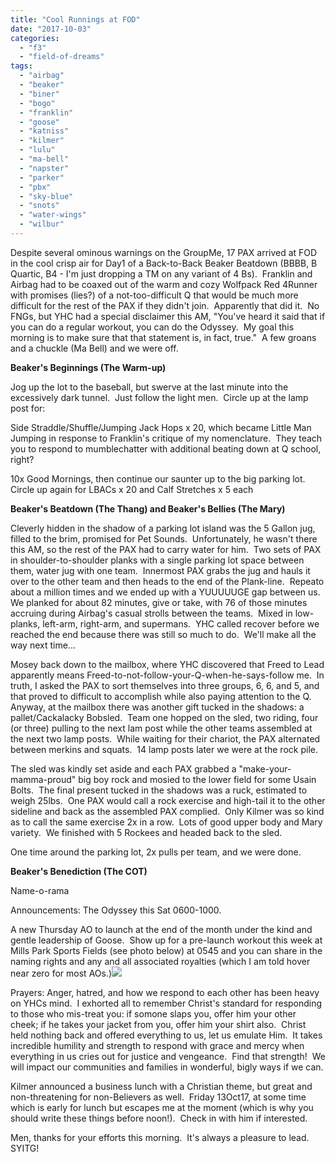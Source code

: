 ```yaml
---
title: "Cool Runnings at FOD"
date: "2017-10-03"
categories: 
  - "f3"
  - "field-of-dreams"
tags: 
  - "airbag"
  - "beaker"
  - "biner"
  - "bogo"
  - "franklin"
  - "goose"
  - "katniss"
  - "kilmer"
  - "lulu"
  - "ma-bell"
  - "napster"
  - "parker"
  - "pbx"
  - "sky-blue"
  - "snots"
  - "water-wings"
  - "wilbur"
---
```


Despite several ominous warnings on the GroupMe, 17 PAX arrived at FOD in the cool crisp air for Day1 of a Back-to-Back Beaker Beatdown (BBBB, B Quartic, B4 - I'm just dropping a TM on any variant of 4 Bs).  Franklin and Airbag had to be coaxed out of the warm and cozy Wolfpack Red 4Runner with promises (lies?) of a not-too-difficult Q that would be much more difficult for the rest of the PAX if they didn't join.  Apparently that did it.  No FNGs, but YHC had a special disclaimer this AM, "You've heard it said that if you can do a regular workout, you can do the Odyssey.  My goal this morning is to make sure that that statement is, in fact, true."  A few groans and a chuckle (Ma Bell) and we were off.

**Beaker's Beginnings (The Warm-up)**

Jog up the lot to the baseball, but swerve at the last minute into the excessively dark tunnel.  Just follow the light men.  Circle up at the lamp post for:

Side Straddle/Shuffle/Jumping Jack Hops x 20, which became Little Man Jumping in response to Franklin's critique of my nomenclature.  They teach you to respond to mumblechatter with additional beating down at Q school, right?

10x Good Mornings, then continue our saunter up to the big parking lot.  Circle up again for LBACs x 20 and Calf Stretches x 5 each

**Beaker's Beatdown (The Thang) and Beaker's Bellies (The Mary)**

Cleverly hidden in the shadow of a parking lot island was the 5 Gallon jug, filled to the brim, promised for Pet Sounds.  Unfortunately, he wasn't there this AM, so the rest of the PAX had to carry water for him.  Two sets of PAX in shoulder-to-shoulder planks with a single parking lot space between them, water jug with one team.  Innermost PAX grabs the jug and hauls it over to the other team and then heads to the end of the Plank-line.  Repeato about a million times and we ended up with a YUUUUUGE gap between us.  We planked for about 82 minutes, give or take, with 76 of those minutes accruing during Airbag's casual strolls between the teams.  Mixed in low-planks, left-arm, right-arm, and supermans.  YHC called recover before we reached the end because there was still so much to do.  We'll make all the way next time...

Mosey back down to the mailbox, where YHC discovered that Freed to Lead apparently means Freed-to-not-follow-your-Q-when-he-says-follow me.  In truth, I asked the PAX to sort themselves into three groups, 6, 6, and 5, and that proved to difficult to accomplish while also paying attention to the Q.  Anyway, at the mailbox there was another gift tucked in the shadows: a pallet/Cackalacky Bobsled.  Team one hopped on the sled, two riding, four (or three) pulling to the next lam post while the other teams assembled at the next two lamp posts.  While waiting for their chariot, the PAX alternated between merkins and squats.  14 lamp posts later we were at the rock pile.

The sled was kindly set aside and each PAX grabbed a "make-your-mamma-proud" big boy rock and mosied to the lower field for some Usain Bolts.  The final present tucked in the shadows was a ruck, estimated to weigh 25lbs.  One PAX would call a rock exercise and high-tail it to the other sideline and back as the assembled PAX complied.  Only Kilmer was so kind as to call the same exercise 2x in a row.  Lots of good upper body and Mary variety.  We finished with 5 Rockees and headed back to the sled.

One time around the parking lot, 2x pulls per team, and we were done.

**Beaker's Benediction (The COT)**

Name-o-rama

Announcements: The Odyssey this Sat 0600-1000.

A new Thursday AO to launch at the end of the month under the kind and gentle leadership of Goose.  Show up for a pre-launch workout this week at Mills Park Sports Fields (see photo below) at 0545 and you can share in the naming rights and any and all associated royalties (which I am told hover near zero for most AOs.)![](https://f3carpex.files.wordpress.com/2017/10/untitled-1.jpg?w=300)

Prayers: Anger, hatred, and how we respond to each other has been heavy on YHCs mind.  I exhorted all to remember Christ's standard for responding to those who mis-treat you: if somone slaps you, offer him your other cheek; if he takes your jacket from you, offer him your shirt also.  Christ held nothing back and offered everything to us, let us emulate Him.  It takes incredible humility and strength to respond with grace and mercy when everything in us cries out for justice and vengeance.  Find that strength!  We will impact our communities and families in wonderful, bigly ways if we can.

Kilmer announced a business lunch with a Christian theme, but great and non-threatening for non-Believers as well.  Friday 13Oct17, at some time which is early for lunch but escapes me at the moment (which is why you should write these things before noon!).  Check in with him if interested.

Men, thanks for your efforts this morning.  It's always a pleasure to lead.  SYITG!

